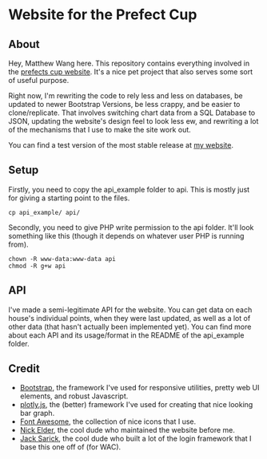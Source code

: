 # Website for the Prefect Cup

## About
Hey, Matthew Wang here. This repository contains everything involved in the [prefects cup website](http://pc.ucc.on.ca). It's a nice pet project that also serves some sort of useful purpose.

Right now, I'm rewriting the code to rely less and less on databases, be updated to newer Bootstrap Versions, be less crappy, and be easier to clone/replicate. That involves switching chart data from a SQL Database to JSON, updating the website's design feel to look less ew, and rewriting a lot of the mechanisms that I use to make the site work out.

You can find a test version of the most stable release at [my website](http://matthewwang.me/pc).

## Setup
Firstly, you need to copy the api_example folder to api. This is mostly just for giving a starting point to the files.
```
cp api_example/ api/
```
Secondly, you need to give PHP write permission to the api folder. It'll look something like this (though it depends on whatever user PHP is running from).
```
chown -R www-data:www-data api
chmod -R g+w api
```

## API
I've made a semi-legitimate API for the website. You can get data on each house's individual points, when they were last updated, as well as a lot of other data (that hasn't actually been implemented yet). You can find more about each API and its usage/format in the README of the api_example folder.

## Credit
* [Bootstrap](http://getbootstrap.com), the framework I've used for responsive utilities, pretty web UI elements, and robust Javascript.
* [plotly.js](https://plot.ly/javascript/), the (better) framework I've used for creating that nice looking bar graph.
* [Font Awesome](https://fortawesome.github.io), the collection of nice icons that I use.
* [Nick Elder](http://elder.ca), the cool dude who maintained the website before me.
* [Jack Sarick](http://sarick.tech), the cool dude who built a lot of the login framework that I base this one off of (for WAC).
